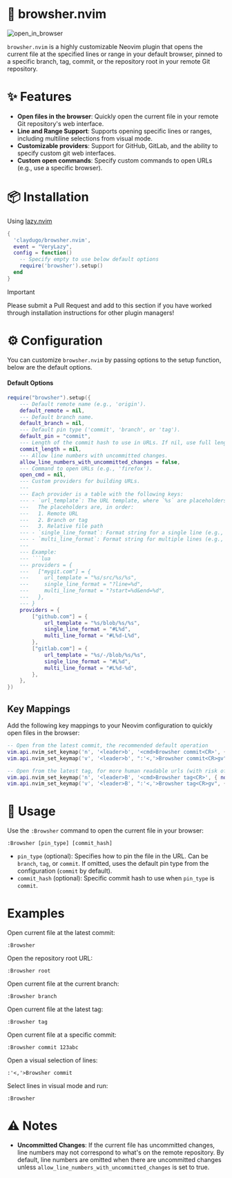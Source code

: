 # 📖 browsher.nvim

![open_in_browser](https://github.com/user-attachments/assets/06ea7885-877d-44be-83f8-43fbd0497208)

`browsher.nvim` is a highly customizable Neovim plugin that opens the current file at the specified lines or range in your default browser, pinned to a specific branch, tag, commit, or the repository root in your remote Git repository.

# ✨ Features

- **Open files in the browser**: Quickly open the current file in your remote Git repository's web interface.
- **Line and Range Support**: Supports opening specific lines or ranges, including multiline selections from visual mode.
- **Customizable providers**: Support for GitHub, GitLab, and the ability to specify custom git web interfaces.
- **Custom open commands**: Specify custom commands to open URLs (e.g., use a specific browser).

# 📦 Installation
Using [lazy.nvim](https://github.com/folke/lazy.nvim)

```lua
{
  'claydugo/browsher.nvim',
  event = "VeryLazy",
  config = function()
    -- Specify empty to use below default options
    require('browsher').setup()
  end
}
```
> [!IMPORTANT]
> Please submit a Pull Request and add to this section if you have worked through installation instructions for other plugin managers!

# ⚙️ Configuration

You can customize `browsher.nvim` by passing options to the setup function, below are the default options.

#### Default Options
```lua
require("browsher").setup({
    --- Default remote name (e.g., 'origin').
    default_remote = nil,
    --- Default branch name.
    default_branch = nil,
    --- Default pin type ('commit', 'branch', or 'tag').
    default_pin = "commit",
    --- Length of the commit hash to use in URLs. If nil, use full length. (40)
    commit_length = nil,
    --- Allow line numbers with uncommitted changes.
    allow_line_numbers_with_uncommitted_changes = false,
    --- Command to open URLs (e.g., 'firefox').
    open_cmd = nil,
    --- Custom providers for building URLs.
    ---
    --- Each provider is a table with the following keys:
    --- - `url_template`: The URL template, where `%s` are placeholders.
    ---   The placeholders are, in order:
    ---   1. Remote URL
    ---   2. Branch or tag
    ---   3. Relative file path
    --- - `single_line_format`: Format string for a single line (e.g., `#L%d`).
    --- - `multi_line_format`: Format string for multiple lines (e.g., `#L%d-L%d`).
    ---
    --- Example:
    --- ```lua
    --- providers = {
    ---   ["mygit.com"] = {
    ---     url_template = "%s/src/%s/%s",
    ---     single_line_format = "?line=%d",
    ---     multi_line_format = "?start=%d&end=%d",
    ---   },
    --- }
    providers = {
        ["github.com"] = {
            url_template = "%s/blob/%s/%s",
            single_line_format = "#L%d",
            multi_line_format = "#L%d-L%d",
        },
        ["gitlab.com"] = {
            url_template = "%s/-/blob/%s/%s",
            single_line_format = "#L%d",
            multi_line_format = "#L%d-%d",
        },
    },
})
```

## Key Mappings

Add the following key mappings to your Neovim configuration to quickly open files in the browser:

```lua
-- Open from the latest commit, the recommended default operation
vim.api.nvim_set_keymap('n', '<leader>b', '<cmd>Browsher commit<CR>', { noremap = true, silent = true })
vim.api.nvim_set_keymap('v', '<leader>b', ":'<,'>Browsher commit<CR>gv", { noremap = true, silent = true })

-- Open from the latest tag, for more human readable urls (with risk of outdated line numbers)
vim.api.nvim_set_keymap('n', '<leader>B', '<cmd>Browsher tag<CR>', { noremap = true, silent = true })
vim.api.nvim_set_keymap('v', '<leader>B', ":'<,'>Browsher tag<CR>gv", { noremap = true, silent = true })
```

# 🚀 Usage

Use the `:Browsher` command to open the current file in your browser:

```
:Browsher [pin_type] [commit_hash]
```

* `pin_type` (optional): Specifies how to pin the file in the URL. Can be `branch`, `tag`, or `commit`.
    If omitted, uses the default pin type from the configuration (`commit` by default).
* `commit_hash` (optional): Specific commit hash to use when `pin_type` is `commit`.

# Examples

Open current file at the latest commit:

```
:Browsher
```

Open the repository root URL:

```
:Browsher root
```

Open current file at the current branch:

```
:Browsher branch
```

Open current file at the latest tag:

```
:Browsher tag
```

Open current file at a specific commit:

```
:Browsher commit 123abc
```

Open a visual selection of lines:
```
:'<,'>Browsher commit
```

Select lines in visual mode and run:

```
:Browsher
```

# ⚠️ Notes

* **Uncommitted Changes**: If the current file has uncommitted changes, line numbers may not correspond to what's on the remote repository. By default, line numbers are omitted when there are uncommitted changes unless `allow_line_numbers_with_uncommitted_changes` is set to true.
